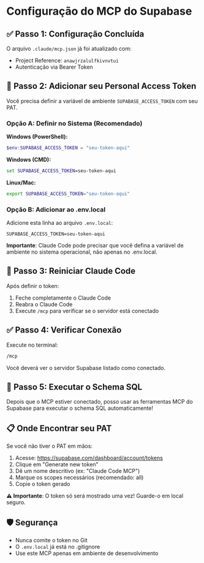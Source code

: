 # Configuração do MCP do Supabase

## ✅ Passo 1: Configuração Concluída

O arquivo `.claude/mcp.json` já foi atualizado com:
- Project Reference: `anawjrzalulfkivnvtui`
- Autenticação via Bearer Token

## 🔑 Passo 2: Adicionar seu Personal Access Token

Você precisa definir a variável de ambiente `SUPABASE_ACCESS_TOKEN` com seu PAT.

### Opção A: Definir no Sistema (Recomendado)

**Windows (PowerShell):**
```powershell
$env:SUPABASE_ACCESS_TOKEN = "seu-token-aqui"
```

**Windows (CMD):**
```cmd
set SUPABASE_ACCESS_TOKEN=seu-token-aqui
```

**Linux/Mac:**
```bash
export SUPABASE_ACCESS_TOKEN="seu-token-aqui"
```

### Opção B: Adicionar ao .env.local

Adicione esta linha ao arquivo `.env.local`:
```env
SUPABASE_ACCESS_TOKEN=seu-token-aqui
```

**Importante**: Claude Code pode precisar que você defina a variável de ambiente no sistema operacional, não apenas no .env.local.

## 🔄 Passo 3: Reiniciar Claude Code

Após definir o token:
1. Feche completamente o Claude Code
2. Reabra o Claude Code
3. Execute `/mcp` para verificar se o servidor está conectado

## ✅ Passo 4: Verificar Conexão

Execute no terminal:
```bash
/mcp
```

Você deverá ver o servidor Supabase listado como conectado.

## 🚀 Passo 5: Executar o Schema SQL

Depois que o MCP estiver conectado, posso usar as ferramentas MCP do Supabase para executar o schema SQL automaticamente!

## 📋 Onde Encontrar seu PAT

Se você não tiver o PAT em mãos:
1. Acesse: https://supabase.com/dashboard/account/tokens
2. Clique em "Generate new token"
3. Dê um nome descritivo (ex: "Claude Code MCP")
4. Marque os scopes necessários (recomendado: all)
5. Copie o token gerado

**⚠️ Importante**: O token só será mostrado uma vez! Guarde-o em local seguro.

## 🛡️ Segurança

- Nunca comite o token no Git
- O `.env.local` já está no .gitignore
- Use este MCP apenas em ambiente de desenvolvimento
